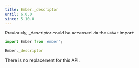 ```yaml
---
title: Ember._descriptor
until: 6.0.0
since: 5.10.0
---
```



Previously, _descriptor could be accessed via the `Ember` import:
```js
import Ember from 'ember';

Ember._descriptor

```

There is no replacement for this API.
